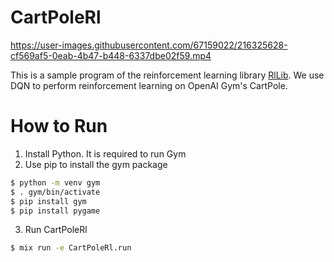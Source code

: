 # CartPoleRl


https://user-images.githubusercontent.com/67159022/216325628-cf569af5-0eab-4b47-b448-6337dbe02f59.mp4

This is a sample program of the reinforcement learning library [RlLib](https://github.com/masahiro-999/rl_lib).
We use DQN to perform reinforcement learning on OpenAI Gym's CartPole.

# How to Run

1. Install Python. It is required to run Gym
2. Use pip to install the gym package

```bash
$ python -m venv gym
$ . gym/bin/activate
$ pip install gym
$ pip install pygame
```

3. Run CartPoleRl

```bash
$ mix run -e CartPoleRl.run
```